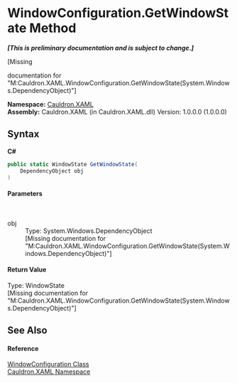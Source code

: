 # WindowConfiguration.GetWindowState Method 
 _**\[This is preliminary documentation and is subject to change.\]**_

\[Missing <summary> documentation for "M:Cauldron.XAML.WindowConfiguration.GetWindowState(System.Windows.DependencyObject)"\]

**Namespace:**&nbsp;<a href="N_Cauldron_XAML">Cauldron.XAML</a><br />**Assembly:**&nbsp;Cauldron.XAML (in Cauldron.XAML.dll) Version: 1.0.0.0 (1.0.0.0)

## Syntax

**C#**<br />
``` C#
public static WindowState GetWindowState(
	DependencyObject obj
)
```


#### Parameters
&nbsp;<dl><dt>obj</dt><dd>Type: System.Windows.DependencyObject<br />\[Missing <param name="obj"/> documentation for "M:Cauldron.XAML.WindowConfiguration.GetWindowState(System.Windows.DependencyObject)"\]</dd></dl>

#### Return Value
Type: WindowState<br />\[Missing <returns> documentation for "M:Cauldron.XAML.WindowConfiguration.GetWindowState(System.Windows.DependencyObject)"\]

## See Also


#### Reference
<a href="T_Cauldron_XAML_WindowConfiguration">WindowConfiguration Class</a><br /><a href="N_Cauldron_XAML">Cauldron.XAML Namespace</a><br />